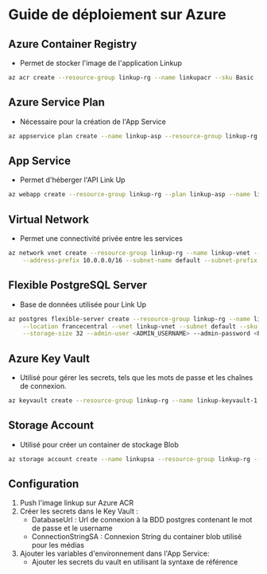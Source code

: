 # Guide de déploiement sur Azure

## Azure Container Registry

* Permet de stocker l'image de l'application Linkup

```bash
az acr create --resource-group linkup-rg --name linkupacr --sku Basic --location francecentral
```

## Azure Service Plan

* Nécessaire pour la création de l'App Service

```bash
az appservice plan create --name linkup-asp --resource-group linkup-rg --sku B1 --is-linux --location francecentral
```

## App Service

* Permet d'héberger l'API Link Up

```bash
az webapp create --resource-group linkup-rg --plan linkup-asp --name linkup-web-svc
```

## Virtual Network

* Permet une connectivité privée entre les services

```bash
az network vnet create --resource-group linkup-rg --name linkup-vnet --location francecentral \
    --address-prefix 10.0.0.0/16 --subnet-name default --subnet-prefix 10.0.0.0/24
```

## Flexible PostgreSQL Server

* Base de données utilisée pour Link Up

```bash
az postgres flexible-server create --resource-group linkup-rg --name linkup-database \
    --location francecentral --vnet linkup-vnet --subnet default --sku-name Standard_B1ms \
    --storage-size 32 --admin-user <ADMIN_USERNAME> --admin-password <PASSWORD>
```

## Azure Key Vault

* Utilisé pour gérer les secrets, tels que les mots de passe et les chaînes de connexion.

```bash
az keyvault create --resource-group linkup-rg --name linkup-keyvault-1 --location francecentral
```

## Storage Account

* Utilisé pour créer un container de stockage Blob

```bash
az storage account create --name linkupsa --resource-group linkup-rg --location francecentral --sku Standard_LRS --kind StorageV2
```

## Configuration

1. Push l'image linkup sur Azure ACR
2. Créer les secrets dans le Key Vault :
   * DatabaseUrl : Url de connexion à la BDD postgres contenant le mot de passe et le username
   * ConnectionStringSA : Connexion String du container blob utilisé pour les médias
3. Ajouter les variables d'environnement dans l'App Service:
   * Ajouter les secrets du vault en utilisant la syntaxe de référence
